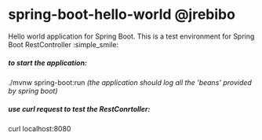 # spring-boot-hello-world @jrebibo

Hello world application for Spring Boot. This is a test environment for Spring Boot RestController :simple_smile:


##### to start the application: 
./mvnw spring-boot:run
_(the application should log all the 'beans' provided by spring boot)_
##### use curl request to test the RestConrtoller:
curl localhost:8080